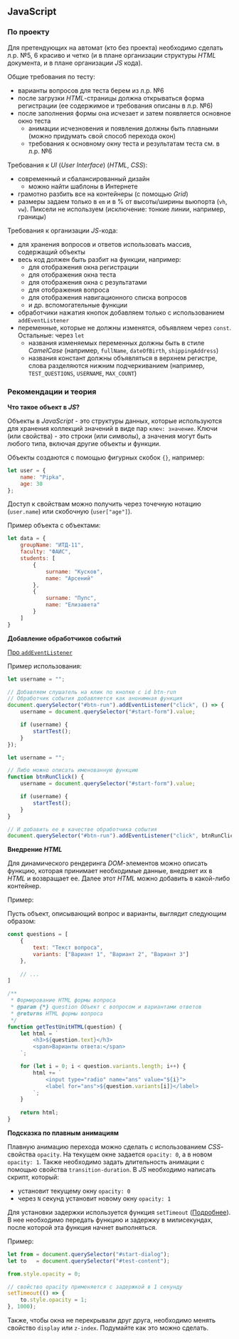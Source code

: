 ## JavaScript

### По проекту

Для претендующих на автомат (кто без проекта) необходимо сделать л.р. №5, 6 красиво и четко (и в плане организации структуры *HTML* документа, и в плане организации *JS* кода).

Общие требования по тесту:
- варианты вопросов для теста берем из л.р. №6
- после загрузки *HTML*-страницы должна открываться форма регистрации (ее содержимое и требования описаны в л.р. №6)
- после заполнения формы она исчезает и затем появляется основное окно теста
	- анимации исчезновения и появления должны быть плавными (можно придумать свой способ перехода окон)
	- требования к основному окну теста и результатам теста см. в л.р. №6

Требования к *UI* (*User Interface*) (*HTML*, *CSS*):
- современный и сбалансированный дизайн
	- можно найти шаблоны в Интернете
- грамотно разбить все на контейнеры (с помощью *Grid*)
- размеры задаем только в `em` и в % от высоты/ширины вьюпорта (`vh`, `vw`). Пиксели не используем (исключение: тонкие линии, например, границы)

Требования к организации *JS*-кода:
- для хранения вопросов и ответов использовать массив, содержащий объекты
- весь код должен быть разбит на функции, например:
	- для отображения окна регистрации
	- для отображения окна теста
	- для отображения окна с результатами
	- для отображения вопроса
	- для отображения навигационного списка вопросов
	- и др. вспомогательные функции
- обработчики нажатия кнопок добавляем только с использованием `addEventListener`
- переменные, которые не должны изменятся, объявляем через `const`. Остальные: через `let`
	- названия изменяемых переменных должны быть в стиле *CamelCase* (например, `fullName`, `dateOfBirth`, `shippingAddress`) 
	- названия констант должны объявляться в верхнем регистре, слова разделяются нижним подчеркиванием (например, `TEST_QUESTIONS`, `USERNAME`, `MAX_COUNT`)

### Рекомендации и теория

**Что такое объект в *JS*?**

Объекты в *JavaScript* - это структуры данных, которые используются для хранения коллекций значений в виде пар `ключ: значение`. Ключи (или свойства) - это строки (или символы), а значения могут быть любого типа, включая другие объекты и функции. 

Объекты создаются с помощью фигурных скобок `{}`, например: 

```JavaScript
let user = {
    name: "Pipka",
    age: 30
};
```

Доступ к свойствам можно получить через точечную нотацию (`user.name`) или скобочную (`user["age"]`).

Пример объекта с объектами:

```JavaScript
let data = {
    groupName: "ИТД-11",
    faculty: "ФАИС",
    students: [
        {
            surname: "Кусков",
            name: "Арсений"
        },
        {
            surname: "Пупс",
            name: "Елизавета"
        }
    ]
}
```

**Добавление обработчиков событий**

[Про `addEventListener`](https://metanit.com/web/javascript/9.2.php)

Пример использования:

```JavaScript
let username = "";

// Добавляем слушатель на клик по кнопке с id btn-run
// Обработчик события добавляется как анонимная функция
document.querySelector("#btn-run").addEventListener("click", () => {
    username = document.querySelector("#start-form").value;

    if (username) {
        startTest();
    }
});
```

```JavaScript
let username = "";

// Либо можно описать именованную функцию
function btnRunClick() {
    username = document.querySelector("#start-form").value;

    if (username) {
        startTest();
    }
}

// И добавить ее в качестве обработчика события
document.querySelector("#btn-run").addEventListener("click", btnRunClick);
```

**Внедрение *HTML***

Для динамического рендеринга *DOM*-элементов можно описать функцию, которая принимает необходимые данные, внедряет их в *HTML* и возвращает ее. Далее этот *HTML* можно добавить в какой-либо контейнер.

Пример:

Пусть объект, описывающий вопрос и варианты, выглядит следующим образом:

```JavaScript
const questions = [
    {
        text: "Текст вопроса",
        variants: ["Вариант 1", "Вариант 2", "Вариант 3"]
    },
    
    // ...
]
```

```JavaScript
/**
 * Формирование HTML формы вопроса
 * @param {*} question Объект с вопросом и вариантами ответов
 * @returns HTML формы вопроса
 */
function getTestUnitHTML(question) {
    let html = `
        <h3>${question.text}</h3>
        <span>Варианты ответа:</span>
    `;

    for (let i = 0; i < question.variants.length; i++) {
        html += `
            <input type="radio" name="ans" value="${i}">
            <label for="ans">${question.variants[i]}</label>
        `;
    }
    
    return html;
}
```

**Подсказка по плавным анимациям**

Плавную анимацию перехода можно сделать с использованием *CSS*-свойства `opacity`. На текущем окне задается `opacity: 0`, а в новом `opacity: 1`. Также необходимо задать длительность анимации с помощью свойства `transition-duration`. В *JS* необходимо написать скрипт, который:
- установит текущему окну `opacity: 0`
- через `N` секунд установит новому окну `opacity: 1`

Для установки задержки используется функция `setTimeout` ([Подробнее](https://metanit.com/web/javascript/7.6.php)). В нее необходимо передать функцию и задержку в милисекундах, после которой эта функция начнет выполняться.

Пример:

```JavaScript
let from = document.querySelector("#start-dialog");
let to   = document.querySelector("#test-content");

from.style.opacity = 0;

// свойство opacity применяется с задержкой в 1 секунду
setTimeout(() => {
    to.style.opacity = 1;
}, 1000);
```

Также, чтобы окна не перекрывали друг друга, необходимо менять свойство `display` или `z-index`. Подумайте как это можно сделать.